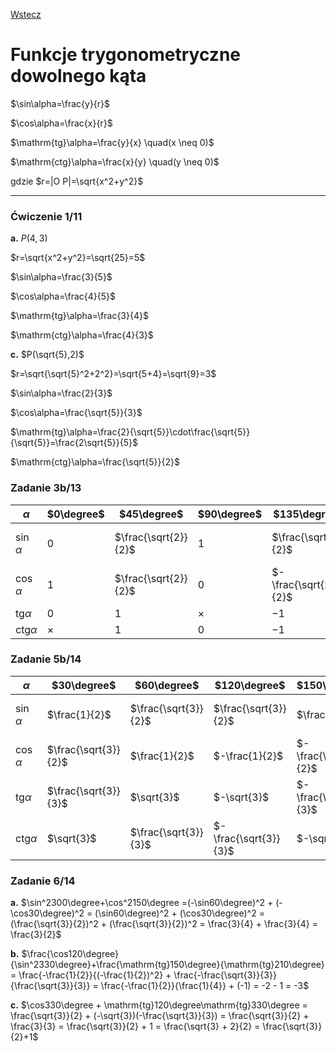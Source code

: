 [Wstecz](../matematyka.md)

# Funkcje trygonometryczne dowolnego kąta

$`\sin\alpha=\frac{y}{r}`$

$`\cos\alpha=\frac{x}{r}`$

$`\mathrm{tg}\alpha=\frac{y}{x} \quad(x \neq 0)`$

$`\mathrm{ctg}\alpha=\frac{x}{y} \quad(y \neq 0)`$

gdzie $`r=|O P|=\sqrt{x^2+y^2}`$

<hr>

### Ćwiczenie 1/11

**a.** $`P(4,3)`$

$`r=\sqrt{x^2+y^2}=\sqrt{25}=5`$

$`\sin\alpha=\frac{3}{5}`$

$`\cos\alpha=\frac{4}{5}`$

$`\mathrm{tg}\alpha=\frac{3}{4}`$

$`\mathrm{ctg}\alpha=\frac{4}{3}`$

**c.** $`P(\sqrt{5},2)`$

$`r=\sqrt{\sqrt{5}^2+2^2}=\sqrt{5+4}=\sqrt{9}=3`$

$`\sin\alpha=\frac{2}{3}`$

$`\cos\alpha=\frac{\sqrt{5}}{3}`$

$`\mathrm{tg}\alpha=\frac{2}{\sqrt{5}}\cdot\frac{\sqrt{5}}{\sqrt{5}}=\frac{2\sqrt{5}}{5}`$

$`\mathrm{ctg}\alpha=\frac{\sqrt{5}}{2}`$

### Zadanie 3b/13

| $`\alpha`$     | $`0\degree`$ | $`45\degree`$          | $`90\degree`$ | $`135\degree`$          | $`180\degree`$ | $`225\degree`$          | $`270\degree`$ | $`315\degree`$          | $`360\degree`$ |
| -------------- | ------------ | ---------------------- | ------------- | ----------------------- | -------------- | ----------------------- | -------------- | ----------------------- | -------------- |
| $`\sin\alpha`$ | $`0`$        | $`\frac{\sqrt{2}}{2}`$ | $`1`$         | $`\frac{\sqrt{2}}{2}`$  | $`0`$          | $`-\frac{\sqrt{2}}{2}`$ | $`-1`$         | $`-\frac{\sqrt{2}}{2}`$ | $`0`$          |
| $`\cos\alpha`$ | $`1`$        | $`\frac{\sqrt{2}}{2}`$ | $`0`$         | $`-\frac{\sqrt{2}}{2}`$ | $`-1`$         | $`-\frac{\sqrt{2}}{2}`$ | $`0`$          | $`\frac{\sqrt{2}}{2}`$  | $`1`$          |
| $`\mathrm{tg}\alpha`$  | $`0`$        | $`1`$                  | $`\times`$    | $`-1`$                  | $`0`$          | $`1`$                   | $`\times`$     | $`-1`$                  | $`0`$          |
| $`\mathrm{ctg}\alpha`$ | $`\times`$   | $`1`$                  | $`0`$         | $`-1`$                  | $`\times`$     | $`1`$                   | $`0`$          | $`-1`$                  | $`\times`$     |

### Zadanie 5b/14

| $`\alpha`$      | $`30\degree`$          | $`60\degree`$          | $`120\degree`$          | $`150\degree`$          | $`210\degree`$          | $`240\degree`$          | $`300\degree`$          | $`330\degree`$          |
| --------------- | ---------------------- | ---------------------- | ----------------------- | ----------------------- | ----------------------- | ----------------------- | ----------------------- | ----------------------- |
| $`\sin \alpha`$ | $`\frac{1}{2}`$        | $`\frac{\sqrt{3}}{2}`$ | $`\frac{\sqrt{3}}{2}`$  | $`\frac{1}{2}`$         | $`-\frac{1}{2}`$        | $`-\frac{\sqrt{3}}{2}`$ | $`-\frac{\sqrt{3}}{2}`$ | $`-\frac{1}{2}`$        |
| $`\cos \alpha`$ | $`\frac{\sqrt{3}}{2}`$ | $`\frac{1}{2}`$        | $`-\frac{1}{2}`$        | $`-\frac{\sqrt{3}}{2}`$ | $`-\frac{\sqrt{3}}{2}`$ | $`-\frac{1}{2}`$        | $`\frac{1}{2}`$         | $`\frac{\sqrt{3}}{2}`$  |
| $`\mathrm{tg} \alpha`$  | $`\frac{\sqrt{3}}{3}`$ | $`\sqrt{3}`$           | $`-\sqrt{3}`$           | $`-\frac{\sqrt{3}}{3}`$ | $`\frac{\sqrt{3}}{3}`$  | $`\sqrt{3}`$            | $`-\sqrt{3}`$           | $`-\frac{\sqrt{3}}{3}`$ |
| $`\mathrm{ctg} \alpha`$ | $`\sqrt{3}`$           | $`\frac{\sqrt{3}}{3}`$ | $`-\frac{\sqrt{3}}{3}`$ | $`-\sqrt{3}`$           | $`\sqrt{3}`$            | $`\frac{\sqrt{3}}{3}`$  | $`-\frac{\sqrt{3}}{3}`$ | $`-\sqrt{3}`$           |

### Zadanie 6/14

**a.** $`\sin^2300\degree+\cos^2150\degree =(-\sin60\degree)^2 + (-\cos30\degree)^2 = (\sin60\degree)^2 + (\cos30\degree)^2 = (\frac{\sqrt{3}}{2})^2 + (\frac{\sqrt{3}}{2})^2 = \frac{3}{4} + \frac{3}{4} = \frac{3}{2}`$

**b.** $`\frac{\cos120\degree}{\sin^2330\degree}+\frac{\mathrm{tg}150\degree}{\mathrm{tg}210\degree} = \frac{-\frac{1}{2}}{(-\frac{1}{2})^2} + \frac{-\frac{\sqrt{3}}{3}}{\frac{\sqrt{3}}{3}} = \frac{-\frac{1}{2}}{\frac{1}{4}} + (-1) = -2 - 1 = -3`$

**c.** $`\cos330\degree + \mathrm{tg}120\degree\mathrm{tg}330\degree = \frac{\sqrt{3}}{2} + (-\sqrt{3})(-\frac{\sqrt{3}}{3}) = \frac{\sqrt{3}}{2} + \frac{3}{3} = \frac{\sqrt{3}}{2} + 1 = \frac{\sqrt{3} + 2}{2} = \frac{\sqrt{3}}{2}+1`$
